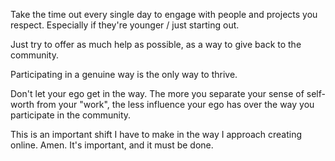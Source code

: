 Take the time out every single day to engage with people and projects you respect. Especially if they're younger / just starting out.

Just try to offer as much help as possible, as a way to give back to the community.

Participating in a genuine way is the only way to thrive.

Don't let your ego get in the way. The more you separate your sense of self-worth from your "work", the less influence your ego has over the way you participate in the community.

This is an important shift I have to make in the way I approach creating online. Amen. It's important, and it must be done.